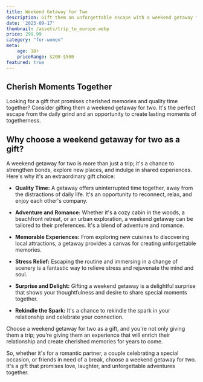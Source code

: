 ```yaml
---
title: Weekend Getaway for Two
description: Gift them an unforgettable escape with a weekend getaway for two.
date: '2023-09-17'
thumbnail: /assets/trip_to_europe.webp
price: 299.99
category: "for-women"
meta:
    age: 18+
    priceRange: $200-$500
featured: true
---
```

## Cherish Moments Together

Looking for a gift that promises cherished memories and quality time together? Consider gifting them a weekend getaway for two. It's the perfect escape from the daily grind and an opportunity to create lasting moments of togetherness.

## Why choose a weekend getaway for two as a gift?

A weekend getaway for two is more than just a trip; it's a chance to strengthen bonds, explore new places, and indulge in shared experiences. Here's why it's an extraordinary gift choice:

- **Quality Time:** A getaway offers uninterrupted time together, away from the distractions of daily life. It's an opportunity to reconnect, relax, and enjoy each other's company.

- **Adventure and Romance:** Whether it's a cozy cabin in the woods, a beachfront retreat, or an urban exploration, a weekend getaway can be tailored to their preferences. It's a blend of adventure and romance.

- **Memorable Experiences:** From exploring new cuisines to discovering local attractions, a getaway provides a canvas for creating unforgettable memories.

- **Stress Relief:** Escaping the routine and immersing in a change of scenery is a fantastic way to relieve stress and rejuvenate the mind and soul.

- **Surprise and Delight:** Gifting a weekend getaway is a delightful surprise that shows your thoughtfulness and desire to share special moments together.

- **Rekindle the Spark:** It's a chance to rekindle the spark in your relationship and celebrate your connection.

Choose a weekend getaway for two as a gift, and you're not only giving them a trip; you're giving them an experience that will enrich their relationship and create cherished memories for years to come.

So, whether it's for a romantic partner, a couple celebrating a special occasion, or friends in need of a break, choose a weekend getaway for two. It's a gift that promises love, laughter, and unforgettable adventures together.
